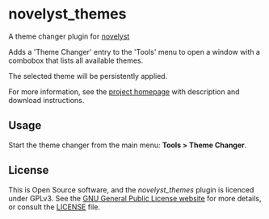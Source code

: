 # novelyst_themes

A theme changer plugin for [novelyst](https://peter88213.github.io/novelyst)


Adds a 'Theme Changer' entry to the 'Tools' menu to open a window with a combobox that lists all available themes. 

The selected theme will be persistently applied.  

For more information, see the [project homepage](https://peter88213.github.io/novelyst_themes) with description and download instructions.

## Usage

Start the theme changer from the main menu: **Tools > Theme Changer**.

## License

This is Open Source software, and the *novelyst_themes* plugin is licenced under GPLv3. See the
[GNU General Public License website](https://www.gnu.org/licenses/gpl-3.0.en.html) for more
details, or consult the [LICENSE](https://github.com/peter88213/novelyst_themes/blob/main/LICENSE) file.
